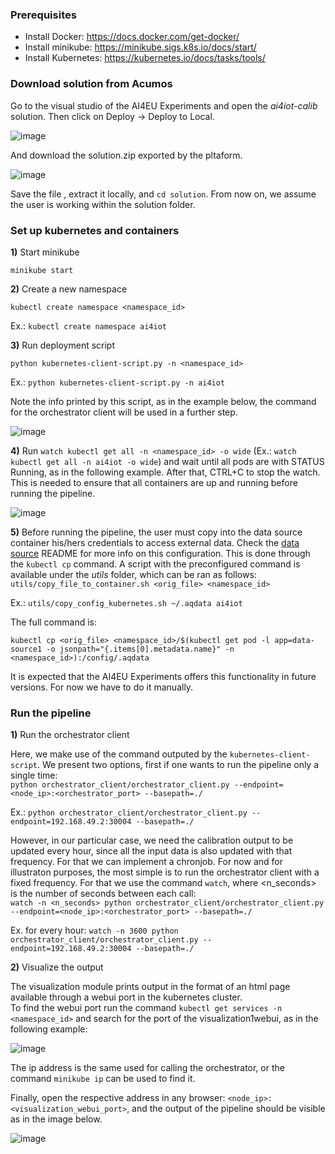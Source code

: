 ### Prerequisites

- Install Docker: https://docs.docker.com/get-docker/
- Install minikube: https://minikube.sigs.k8s.io/docs/start/
- Install Kubernetes: https://kubernetes.io/docs/tasks/tools/

### Download solution from Acumos

Go to the visual studio of the AI4EU Experiments and open the *ai4iot-calib* solution. Then click on Deploy -> Deploy to Local.

![image](https://user-images.githubusercontent.com/45718165/137911279-88d2fb1f-442a-4d25-8cbf-4b01c3ee3084.png)

And download the solution.zip exported by the pltaform.

![image](https://user-images.githubusercontent.com/45718165/137911369-dcd0ab85-5362-403d-9bb4-89c2e984333c.png)

Save the file , extract it locally, and `cd solution`. From now on, we assume the user is working within the solution folder.

### Set up kubernetes and containers

**1)** Start minikube

`minikube start`

**2)** Create a new namespace

`kubectl create namespace <namespace_id>`

Ex.: `kubectl create namespace ai4iot`

**3)** Run deployment script

`python kubernetes-client-script.py -n <namespace_id>`

Ex.: `python kubernetes-client-script.py -n ai4iot`

Note the info printed by this script, as in the example below, the command for the orchestrator client will be used in a further step.

![image](https://user-images.githubusercontent.com/45718165/137909352-7e6377a3-0831-47b8-8206-51885a30b54a.png)

**4)** Run `watch kubectl get all -n <namespace_id> -o wide` (Ex.: `watch kubectl get all -n ai4iot -o wide`) and wait until all pods are with STATUS Running, as in the following example. After that, CTRL+C to stop the watch. This is needed to ensure that all containers are up and running before running the pipeline.

![image](https://user-images.githubusercontent.com/45718165/137887263-854da8d7-0acc-441f-9196-2f3110bee814.png)

**5)** Before running the pipeline, the user must copy into the data source container his/hers credentials to access external data. Check the [data source](data-source.md) README for more info on this configuration. This is done through the `kubectl cp` command. A script with the preconfigured command is available under the *utils* folder, which can be ran as follows:  
`utils/copy_file_to_container.sh <orig_file> <namespace_id>`

Ex.: `utils/copy_config_kubernetes.sh ~/.aqdata ai4iot`

The full command is:

`kubectl cp <orig_file> <namespace_id>/$(kubectl get pod -l app=data-source1 -o jsonpath="{.items[0].metadata.name}" -n <namespace_id>):/config/.aqdata`

It is expected that the AI4EU Experiments offers this functionality in future versions. For now we have to do it manually.

### Run the pipeline
**1)** Run the orchestrator client

Here, we make use of the command outputed by the `kubernetes-client-script`. We present two options, first if one wants to run the pipeline only a single time:  
`python orchestrator_client/orchestrator_client.py --endpoint=<node_ip>:<orchestrator_port> --basepath=./`

Ex.: `python orchestrator_client/orchestrator_client.py --endpoint=192.168.49.2:30004 --basepath=./`

However, in our particular case, we need the calibration output to be updated every hour, since all the input data is also updated with that frequency. For that we can implement a chronjob. For now and for illustraton purposes, the most simple is to run the orchestrator client with a fixed frequency. For that we use the command `watch`, where <n_seconds> is the number of seconds between each call:  
`watch -n <n_seconds> python orchestrator_client/orchestrator_client.py --endpoint=<node_ip>:<orchestrator_port> --basepath=./`

Ex. for every hour: `watch -n 3600 python orchestrator_client/orchestrator_client.py --endpoint=192.168.49.2:30004 --basepath=./`

**2)** Visualize the output

The visualization module prints output in the format of an html page available through a webui port in the kubernetes cluster.  
To find the webui port run the command `kubectl get services -n <namespace_id>` and search for the port of the visualization1webui, as in the following example:  

![image](https://user-images.githubusercontent.com/45718165/137888386-2423a4ba-901a-4a42-9c30-3a1ce4ee5a7e.png)

The ip address is the same used for calling the orchestrator, or the command `minikube ip` can be used to find it.

Finally, open the respective address in any browser: `<node_ip>:<visualization_webui_port>`, and the output of the pipeline should be visible as in the image below.

![image](https://user-images.githubusercontent.com/45718165/138251559-a64c8738-4ee0-4b78-a6d2-fede18e0ec0f.png)

